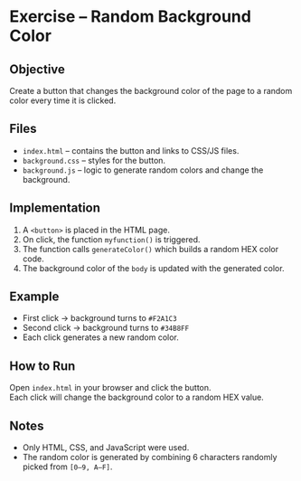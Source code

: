 # Exercise – Random Background Color

## Objective
Create a button that changes the background color of the page to a random color every time it is clicked.

## Files
- `index.html` – contains the button and links to CSS/JS files.
- `background.css` – styles for the button.
- `background.js` – logic to generate random colors and change the background.

## Implementation
1. A `<button>` is placed in the HTML page.
2. On click, the function `myfunction()` is triggered.
3. The function calls `generateColor()` which builds a random HEX color code.
4. The background color of the `body` is updated with the generated color.

## Example
- First click → background turns to `#F2A1C3`
- Second click → background turns to `#34B8FF`
- Each click generates a new random color.

## How to Run
Open `index.html` in your browser and click the button.  
Each click will change the background color to a random HEX value.

## Notes
- Only HTML, CSS, and JavaScript were used.  
- The random color is generated by combining 6 characters randomly picked from `[0–9, A–F]`.  